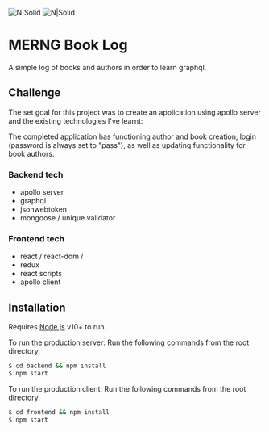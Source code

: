 ![N|Solid](https://img.shields.io/badge/build-passing-brightgreen) ![N|Solid](https://img.shields.io/node/v/react)

# MERNG Book Log
A simple log of books and authors in order to learn graphql.

## Challenge
The set goal for this project was to create an application using apollo server and the existing technologies I've learnt:

The completed application has functioning author and book creation, login (password is always set to "pass"), as well as updating functionality for book authors.

### Backend tech
  - apollo server
  - graphql
  - jsonwebtoken
  - mongoose / unique validator

### Frontend tech
  - react / react-dom / 
  - redux 
  - react scripts
  - apollo client
 
## Installation

Requires [Node.js](https://nodejs.org/) v10+ to run.

To run the production server:
Run the following commands from the root directory.

```sh
$ cd backend && npm install
$ npm start
```

To run the production client:
Run the following commands from the root directory.

```sh
$ cd frontend && npm install
$ npm start
```
